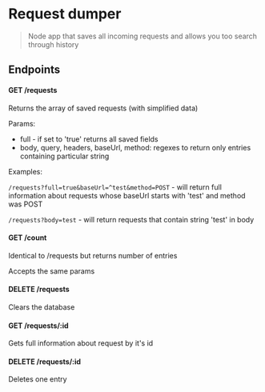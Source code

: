 # Request dumper
> Node app that saves all incoming requests and allows you too search through history

## Endpoints
#### GET /requests
Returns the array of saved requests (with simplified data)

Params:
- full - if set to 'true' returns all saved fields
- body, query, headers, baseUrl, method: regexes to return only entries containing particular string

Examples:

`/requests?full=true&baseUrl=^test&method=POST` - will return full information about requests whose baseUrl starts with 'test' and method was POST

`/requests?body=test` - will return requests that contain string 'test' in body

#### GET /count
Identical to /requests but returns number of entries

Accepts the same params

#### DELETE /requests
Clears the database

#### GET /requests/:id
Gets full information about request by it's id

#### DELETE /requests/:id
Deletes one entry